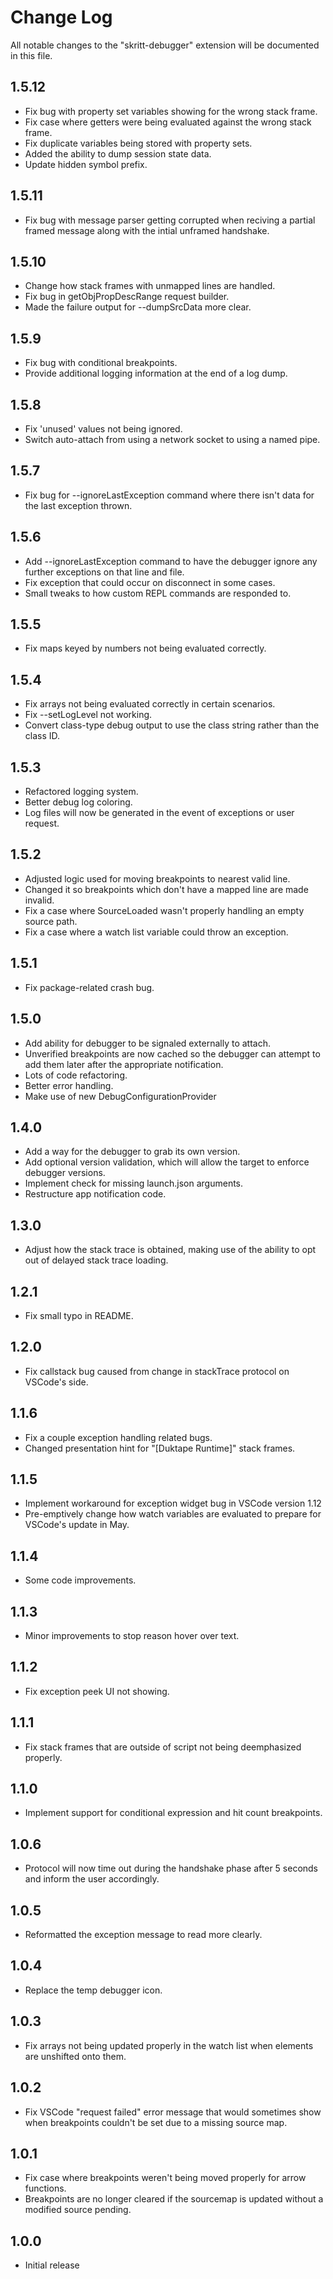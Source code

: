 # Change Log
All notable changes to the "skritt-debugger" extension will be documented in this file.

## 1.5.12
- Fix bug with property set variables showing for the wrong stack frame.
- Fix case where getters were being evaluated against the wrong stack frame.
- Fix duplicate variables being stored with property sets.
- Added the ability to dump session state data.
- Update hidden symbol prefix.

## 1.5.11
- Fix bug with message parser getting corrupted when reciving a partial framed message along with the intial unframed handshake.

## 1.5.10
- Change how stack frames with unmapped lines are handled.
- Fix bug in getObjPropDescRange request builder.
- Made the failure output for --dumpSrcData more clear.

## 1.5.9
- Fix bug with conditional breakpoints.
- Provide additional logging information at the end of a log dump.

## 1.5.8
- Fix 'unused' values not being ignored.
- Switch auto-attach from using a network socket to using a named pipe.

## 1.5.7
- Fix bug for --ignoreLastException command where there isn't data for the last exception thrown.

## 1.5.6
- Add --ignoreLastException command to have the debugger ignore any further exceptions on that line and file.
- Fix exception that could occur on disconnect in some cases.
- Small tweaks to how custom REPL commands are responded to.

## 1.5.5
- Fix maps keyed by numbers not being evaluated correctly.

## 1.5.4
- Fix arrays not being evaluated correctly in certain scenarios.
- Fix --setLogLevel not working.
- Convert class-type debug output to use the class string rather than the class ID.

## 1.5.3
- Refactored logging system. 
- Better debug log coloring.
- Log files will now be generated in the event of exceptions or user request.

## 1.5.2
- Adjusted logic used for moving breakpoints to nearest valid line.
- Changed it so breakpoints which don't have a mapped line are made invalid.
- Fix a case where SourceLoaded wasn't properly handling an empty source path.
- Fix a case where a watch list variable could throw an exception.

## 1.5.1
- Fix package-related crash bug.

## 1.5.0
- Add ability for debugger to be signaled externally to attach.
- Unverified breakpoints are now cached so the debugger can attempt to add them later after the appropriate notification.
- Lots of code refactoring.
- Better error handling.
- Make use of new DebugConfigurationProvider

## 1.4.0
- Add a way for the debugger to grab its own version.
- Add optional version validation, which will allow the target to enforce debugger versions.
- Implement check for missing launch.json arguments.
- Restructure app notification code.

## 1.3.0
- Adjust how the stack trace is obtained, making use of the ability to opt out of delayed stack trace loading.

## 1.2.1
- Fix small typo in README.

## 1.2.0
- Fix callstack bug caused from change in stackTrace protocol on VSCode's side.

## 1.1.6
- Fix a couple exception handling related bugs.
- Changed presentation hint for "[Duktape Runtime]" stack frames.

## 1.1.5
- Implement workaround for exception widget bug in VSCode version 1.12
- Pre-emptively change how watch variables are evaluated to prepare for VSCode's update in May.

## 1.1.4
- Some code improvements.

## 1.1.3
- Minor improvements to stop reason hover over text.

## 1.1.2
- Fix exception peek UI not showing.

## 1.1.1
- Fix stack frames that are outside of script not being deemphasized properly.

## 1.1.0
- Implement support for conditional expression and hit count breakpoints.

## 1.0.6
- Protocol will now time out during the handshake phase after 5 seconds and inform the user accordingly.

## 1.0.5
- Reformatted the exception message to read more clearly.

## 1.0.4
- Replace the temp debugger icon.

## 1.0.3
- Fix arrays not being updated properly in the watch list when elements are unshifted onto them.

## 1.0.2
- Fix VSCode "request failed" error message that would sometimes show when breakpoints couldn't be set due to a missing source map.

## 1.0.1
- Fix case where breakpoints weren't being moved properly for arrow functions.
- Breakpoints are no longer cleared if the sourcemap is updated without a modified source pending.

## 1.0.0
- Initial release
